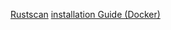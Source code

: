 <a href="https://github.com/RustScan/RustScan">Rustscan</a>
<a href="https://github.com/RustScan/RustScan/wiki/Installation-Guide#docker-whale">installation Guide (Docker)</a>